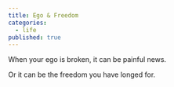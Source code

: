 ```yaml
---
title: Ego & Freedom
categories:
  - life
published: true
---
```

When your ego is broken,
it can be painful news.

Or it can be the freedom
you have longed for.
